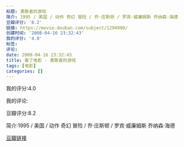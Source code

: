 ```yaml
---
标题: 勇敢者的游戏
简介: 1995 / 美国 / 动作 奇幻 冒险 / 乔·庄斯顿 / 罗宾·威廉姆斯 乔纳森·海德
豆瓣评分: '8.2'
链接: https://movie.douban.com/subject/1294990/
创建时间: '2008-04-16 23:32:43'
我的评分: '4.0'
标签:
评论:
date: 2008-04-16 23:32:43
title: 看了电影 - 勇敢者的游戏
tags: [电影]
categories: []
---
```


我的评分:4.0

我的评论:

豆瓣评分:8.2

简介:1995 / 美国 / 动作 奇幻 冒险 / 乔·庄斯顿 / 罗宾·威廉姆斯 乔纳森·海德

[豆瓣链接](https://movie.douban.com/subject/1294990/)

